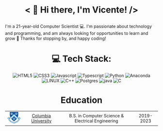 
# <p align="center">< 👋 Hi there, I'm Vicente! /></p>
I'm a 21-year-old Computer Scientist 💻.
I'm passionate about technology and programming, and am always looking for opportunities to learn and grow 🌱
Thanks for stopping by, and happy coding! 

<div align="center">

# 💻 Tech Stack:
![HTML5](https://img.shields.io/badge/html5-%23E34F26.svg?style=for-the-badge&logo=html5&logoColor=white) 
![CSS3](https://img.shields.io/badge/css3-%231572B6.svg?style=for-the-badge&logo=css3&logoColor=white) 
![Javascript](https://img.shields.io/badge/Javascript-FCC624?style=for-the-badge&logo=javascript&logoColor=black) 
![Typescript](https://img.shields.io/badge/Typescript-00599C?style=for-the-badge&logo=typescript&logoColor=white) 
![Python](https://img.shields.io/badge/python-3670A0?style=for-the-badge&logo=python&logoColor=ffdd54) 
![Anaconda](https://img.shields.io/badge/Anaconda-%2344A833.svg?style=for-the-badge&logo=anaconda&logoColor=white)
![LINUX](https://img.shields.io/badge/Linux-FCC624?style=for-the-badge&logo=linux&logoColor=black) 
![C++](https://img.shields.io/badge/C++-00599C?style=for-the-badge&logo=cplusplus&logoColor=white) 
![Postgres](https://img.shields.io/badge/postgres-%23316192.svg?style=for-the-badge&logo=postgresql&logoColor=white)
![java](https://img.shields.io/badge/java-F80000?style=for-the-badge&logo=oracle=red) 
![C](https://img.shields.io/badge/programming%20language-00599C?style=for-the-badge&logo=c&logoColor=white)

# Education

| | | | |
|:--:|:--:|:--:|:--:|
| <img width="75" src="./columbia.png" alt="Columbia"></img> | [Columbia University](https://www.columbia.edu/) | B.S. in Computer Science & Electrical Engineering | 2019-2023 |
</div>
